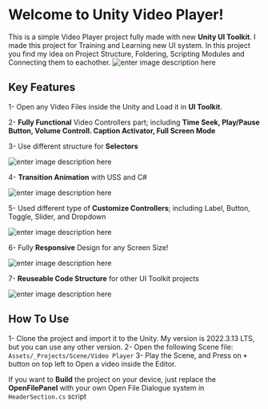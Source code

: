 ﻿# Welcome to Unity Video Player!

This is a simple Video Player project fully made with new **Unity UI Toolkit**.
I made this project for Training and Learning new UI system. In this project you find my idea on Project Structure, Foldering, Scripting Modules and Connecting them to eachother.
![enter image description here](https://raw.githubusercontent.com/mrarashiyan/Simple-Video-Player-with-Unity-UI-Toolkit/main/ScreenShots/1.png)

## Key Features
1- Open any Video Files inside the Unity and Load it in **UI Toolkit**.

2- **Fully Functional** Video Controllers part; including **Time Seek, Play/Pause Button, Volume Controll. Caption Activator, Full Screen Mode**

3- Use different structure for **Selectors**

![enter image description here](https://raw.githubusercontent.com/mrarashiyan/Simple-Video-Player-with-Unity-UI-Toolkit/main/ScreenShots/2.png)

4- **Transition Animation** with USS and C#

![enter image description here](https://raw.githubusercontent.com/mrarashiyan/Simple-Video-Player-with-Unity-UI-Toolkit/main/ScreenShots/Transtition.gif)

5- Used different type of **Customize Controllers**; including Label, Button, Toggle, Slider, and Dropdown

![enter image description here](https://raw.githubusercontent.com/mrarashiyan/Simple-Video-Player-with-Unity-UI-Toolkit/main/ScreenShots/3.png)

6- Fully **Responsive** Design for any Screen Size!

![enter image description here](https://raw.githubusercontent.com/mrarashiyan/Simple-Video-Player-with-Unity-UI-Toolkit/main/ScreenShots/7.png)

7- **Reuseable Code Structure** for other UI Toolkit projects

![enter image description here](https://raw.githubusercontent.com/mrarashiyan/Simple-Video-Player-with-Unity-UI-Toolkit/main/ScreenShots/5.png)

## How To Use

1- Clone the project and import it to the Unity. My version is 2022.3.13 LTS, but you can use any other version.
2- Open the following Scene file: `Assets/_Projects/Scene/Video Player`
3- Play the Scene, and Press on **`+`** button on top left to Open a video inside the Editor.

If you want to **Build** the project on your device, just replace the **OpenFilePanel** with your own Open File Dialogue system in `HeaderSection.cs` script
